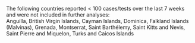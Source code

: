 The following countries reported < 100 cases/tests over the last 7 weeks and were not included in further analyses:<br>Anguilla, British Virgin Islands, Cayman Islands, Dominica, Falkland Islands (Malvinas), Grenada, Montserrat, Saint Barthélemy, Saint Kitts and Nevis, Saint Pierre and Miquelon, Turks and Caicos Islands
<br>
